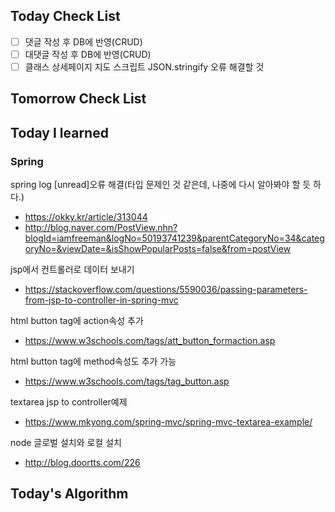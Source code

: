 ## Today Check List

- [ ] 댓글 작성 후 DB에 반영(CRUD)
- [ ] 대댓글 작성 후 DB에 반영(CRUD)
- [ ] 클래스 상세페이지 지도 스크립트 JSON.stringify 오류 해결할 것

## Tomorrow Check List



## Today I learned

### Spring

spring log [unread]오류 해결(타입 문제인 것 같은데, 나중에 다시 알아봐야 할 듯 하다.)

* https://okky.kr/article/313044
* http://blog.naver.com/PostView.nhn?blogId=iamfreeman&logNo=50193741239&parentCategoryNo=34&categoryNo=&viewDate=&isShowPopularPosts=false&from=postView

jsp에서 컨트롤러로 데이터 보내기

* https://stackoverflow.com/questions/5590036/passing-parameters-from-jsp-to-controller-in-spring-mvc



html button tag에 action속성 추가

* https://www.w3schools.com/tags/att_button_formaction.asp

html button tag에 method속성도 추가 가능

* https://www.w3schools.com/tags/tag_button.asp



textarea jsp to controller예제

* https://www.mkyong.com/spring-mvc/spring-mvc-textarea-example/



node 글로벌 설치와 로컬 설치

* http://blog.doortts.com/226

## Today's Algorithm


